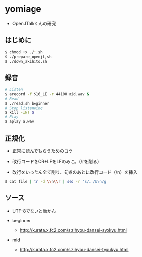 # yomiage

- OpenJTalkくんの研究

## はじめに

```bash
$ chmod +x ./*.sh
$ ./prepare_openjt,sh
$ ./down_akihito.sh
```

## 録音

```bash
# Listen
$ arecord -f S16_LE -r 44100 mid.wav &
# Read
$ ./read.sh beginner
# Stop listenning
$ kill -INT $!
# Play
$ aplay a.wav
```

## 正規化

- 正常に読んでもらうためのコツ

- 改行コードをCR+LFをLFのみに。（\rを削る）
- 改行をいったん全て削り、句点のあとに改行コード（\n）を挿入

```bash
$ cat file | tr -d \\n\\r | sed -r 's/。/&\n/g'
```

## ソース

- UTF-8でないと動かん
- beginner
  - http://kurata.x.fc2.com/sizihyou-dansei-syokyu.html

- mid
  - http://kurata.x.fc2.com/sizihyou-dansei-tyuukyu.html
